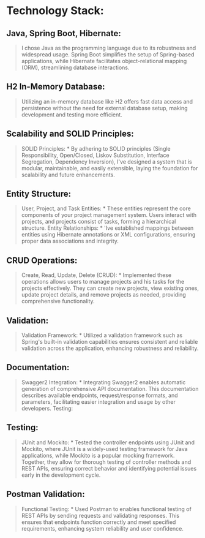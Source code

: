 # Technology Stack:

## Java, Spring Boot, Hibernate: 
> I chose Java as the programming language due to its robustness and widespread usage. Spring Boot simplifies the setup of Spring-based applications, while Hibernate facilitates object-relational mapping (ORM), streamlining database interactions.
## H2 In-Memory Database: 
> Utilizing an in-memory database like H2 offers fast data access and persistence without the need for external database setup, making development and testing more efficient.

## Scalability and SOLID Principles:

> SOLID Principles: * By adhering to SOLID principles (Single Responsibility, Open/Closed, Liskov Substitution, Interface Segregation, Dependency Inversion), I've designed a system that is modular, maintainable, and easily extensible, laying the foundation for scalability and future enhancements.

## Entity Structure:

> User, Project, and Task Entities: * These entities represent the core components of your project management system. Users interact with projects, and projects consist of tasks, forming a hierarchical structure.
> Entity Relationships: * 'Ive established mappings between entities using Hibernate annotations or XML configurations, ensuring proper data associations and integrity.

## CRUD Operations:

> Create, Read, Update, Delete (CRUD): * Implemented these operations allows users to manage projects and his tasks for the projects effectively. They can create new projects, view existing ones, update project details, and remove projects as needed, providing comprehensive functionality.

## Validation:

> Validation Framework: * Utilized a validation framework such as Spring's built-in validation capabilities ensures consistent and reliable validation across the application, enhancing robustness and reliability.

## Documentation:

> Swagger2 Integration: * Integrating Swagger2 enables automatic generation of comprehensive API documentation. This documentation describes available endpoints, request/response formats, and parameters, facilitating easier integration and usage by other developers.
Testing:

## Testing:

> JUnit and Mockito: * Tested the controller endpoints using JUnit and Mockito, where JUnit is a widely-used testing framework for Java applications, while Mockito is a popular mocking framework. Together, they allow for thorough testing of controller methods and REST APIs, ensuring correct behavior and identifying potential issues early in the development cycle.

## Postman Validation:

> Functional Testing: * Used Postman to enables functional testing of REST APIs by sending requests and validating responses. This ensures that endpoints function correctly and meet specified requirements, enhancing system reliability and user confidence.
